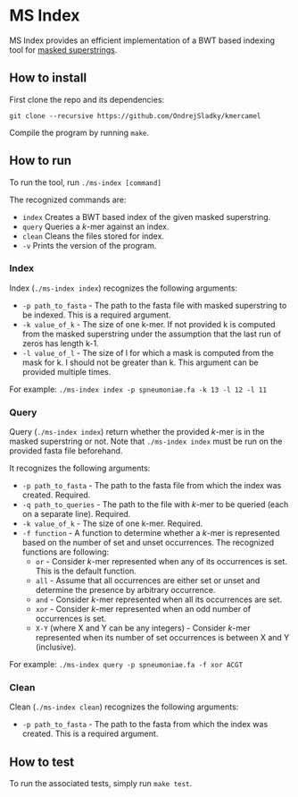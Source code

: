# MS Index

MS Index provides an efficient implementation of a BWT based indexing tool for
[masked superstrings](https://doi.org/10.1101/2023.02.01.526717).

## How to install

First clone the repo and its dependencies:

```
git clone --recursive https://github.com/OndrejSladky/kmercamel
```

Compile the program by running `make`.

## How to run

To run the tool, run `./ms-index [command]`

The recognized commands are:

- `index` Creates a BWT based index of the given masked superstring.
- `query` Queries a $k$-mer against an index.
- `clean` Cleans the files stored for index.
- `-v`    Prints the version of the program.

### Index

Index (`./ms-index index`) recognizes the following arguments:

- `-p path_to_fasta` - The path to the fasta file with masked superstring to be indexed. This is a required argument.
- `-k value_of_k`    - The size of one k-mer. If not provided k is computed from the masked superstring under the assumption that the last run of zeros has length k-1.
- `-l value_of_l`    - The size of l for which a mask is computed from the mask for k. l should not be greater than k. This argument can be provided multiple times.

For example: `./ms-index index -p spneumoniae.fa -k 13 -l 12 -l 11` 

### Query

Query (`./ms-index index`) return whether the provided $k$-mer is in the masked superstring or not.
Note that `./ms-index index` must be run on the provided fasta file beforehand.

It recognizes the following arguments:

- `-p path_to_fasta` - The path to the fasta file from which the index was created. Required.
- `-q path_to_queries` - The path to the file with $k$-mer to be queried (each on a separate line). Required.
- `-k value_of_k`    - The size of one k-mer. Required.
- `-f function`      - A function to determine whether a $k$-mer
is represented based on the number of set and unset occurrences.
The recognized functions are following:
  - `or`  - Consider $k$-mer represented when any of its occurrences is set. This is the default function.
  - `all` - Assume that all occurrences are either set or unset and determine the presence by arbitrary occurrence.
  - `and` - Consider $k$-mer represented when all its occurrences are set.
  - `xor` - Consider $k$-mer represented when an odd number of occurrences is set.
  - `X-Y` (where X and Y can be any integers) - Consider $k$-mer represented when its number of set occurrences is between X and Y (inclusive).

For example: `./ms-index query -p spneumoniae.fa -f xor ACGT`

### Clean

Clean (`./ms-index clean`) recognizes the following arguments:

- `-p path_to_fasta` - The path to the fasta from which the index was created. This is a required argument.


## How to test

To run the associated tests, simply run `make test`.

